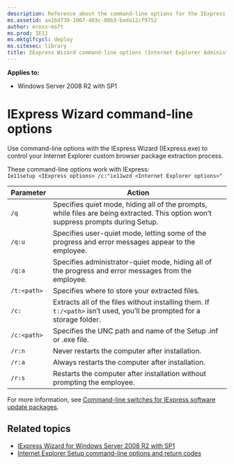 ```yaml
---
description: Reference about the command-line options for the IExpress Wizard.
ms.assetid: aa16d738-1067-403c-88b3-bada12cf9752
author: eross-msft
ms.prod: IE11
ms.mktglfcycl: deploy
ms.sitesec: library
title: IExpress Wizard command-line options (Internet Explorer Administration Kit 11 for IT Pros)
---
```


**Applies to:**
- Windows Server 2008 R2 with SP1

# IExpress Wizard command-line options
Use command-line options with the IExpress Wizard (IExpress.exe) to control your Internet Explorer custom browser package extraction process. 

These command-line options work with IExpress:<br>
`Ie11setup <IExpress options> /c:"ie11wzd <Internet Explorer options>"`

|Parameter |Action                                                                                      |
|----------|--------------------------------------------------------------------------------------------|
|`/q`   |Specifies quiet mode, hiding all of the prompts, while files are being extracted. This option won’t suppress prompts during Setup. |
|`/q:u` |Specifies user-quiet mode, letting some of the progress and error messages appear to the employee. |
|`/q:a` |Specifies administrator-quiet mode, hiding all of the progress and error messages from the employee. |
|`/t:<path>` |Specifies where to store your extracted files. |
|`/c:` |Extracts all of the files without installing them. If `t:/<path>` isn’t used, you’ll be prompted for a storage folder. |
|`/c:<path>` |Specifies the UNC path and name of the Setup .inf or .exe file. |
|`/r:n` |Never restarts the computer after installation. |
|`/r:a` |Always restarts the computer after installation. |
|`/r:s` |Restarts the computer after installation without prompting the employee. |

For more information, see [Command-line switches for IExpress software update packages](http://go.microsoft.com/fwlink/p/?LinkId=317973).

## Related topics
- [IExpress Wizard for Windows Server 2008 R2 with SP1](iexpress-wizard-for-win-server.md)
- [Internet Explorer Setup command-line options and return codes](ie-setup-command-line-options-and-return-codes.md)
